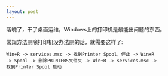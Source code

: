 ```yaml
---
layout: post
---
```


落魄了，干了桌面运维，Windows上的打印机是最能出问题的东西。

常规方法删除打印机没办法删的话，就需要这样了:

```
Win+R -> services.msc -> 找到Printer Spool，停止 -> Win+R
-> Spool -> 删除PRINTERS文件夹 -> Win+R -> services.msc ->
找到Printer Spool 启动
```